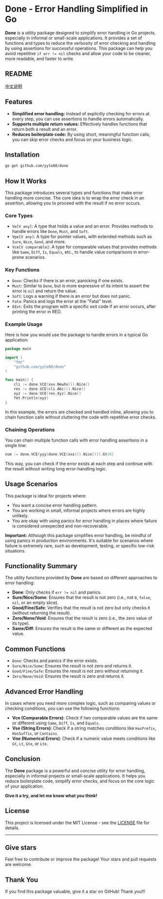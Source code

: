 # Done - Error Handling Simplified in Go

**Done** is a utility package designed to simplify error handling in Go projects, especially in informal or small-scale applications. It provides a set of functions and types to reduce the verbosity of error checking and handling by using assertions for successful operations. This package can help you avoid repetitive `if err != nil` checks and allow your code to be cleaner, more readable, and faster to write.

## README
[中文说明](README.zh.md)

## Features

- **Simplified error handling:** Instead of explicitly checking for errors at every step, you can use assertions to handle errors automatically.
- **Supports multiple return values:** Effectively handles functions that return both a result and an error.
- **Reduces boilerplate code:** By using short, meaningful function calls, you can skip error checks and focus on your business logic.

## Installation

```bash
go get github.com/yyle88/done
```

## How It Works

This package introduces several types and functions that make error handling more concise. The core idea is to wrap the error check in an assertion, allowing you to proceed with the result if no error occurs.

### Core Types

- `Ve[V any]`: A type that holds a value and an error. Provides methods to handle errors like `Done`, `Must`, and `Soft`.
- `Vpe[V any]`: A type for pointer values, with extended methods such as `Sure`, `Nice`, `Good`, and more.
- `Vce[V comparable]`: A type for comparable values that provides methods like `Same`, `Diff`, `Is`, `Equals`, etc., to handle value comparisons in error-prone scenarios.

### Key Functions

- `Done`: Checks if there is an error, panicking if one exists.
- `Must`: Similar to `Done`, but is more expressive of its intent to assert the error is `nil` and return the value.
- `Soft`: Logs a warning if there is an error but does not panic.
- `Fata`: Panics and logs the error at the "Fatal" level.
- `EExt`: Exits the program with a specific exit code if an error occurs, after printing the error in RED.

### Example Usage

Here is how you would use the package to handle errors in a typical Go application:

```go
package main

import (
    "fmt"
    "github.com/yyle88/done"
)

func main() {
    cli := done.VCE(xxx.NewXx()).Nice()
    res := done.VCE(cli.Abc()).Nice()
    xyz := done.VCE(res.Xyz).Nice()
    fmt.Println(xyz)
}
```

In this example, the errors are checked and handled inline, allowing you to chain function calls without cluttering the code with repetitive error checks.

### Chaining Operations

You can chain multiple function calls with error handling assertions in a single line:

```go
num := done.VCE(yyy(done.VCE(xxx()).Nice())).Gt(0)
```

This way, you can check if the error exists at each step and continue with the result without writing long error-handling logic.

## Usage Scenarios

This package is ideal for projects where:

- You want a concise error handling pattern.
- You are working in small, informal projects where errors are highly unlikely.
- You are okay with using panics for error handling in places where failure is considered unexpected and non-recoverable.

**Important:** Although this package simplifies error handling, be mindful of using panics in production environments. It's suitable for scenarios where failure is extremely rare, such as development, testing, or specific low-risk situations.

## Functionality Summary

The utility functions provided by **Done** are based on different approaches to error handling:

- **Done**: Only checks if `err != nil` and panics.
- **Sure/Nice/Some**: Ensures that the result is not zero (i.e., not `0`, `false`, `nil`, or an empty slice).
- **Good/Fine/Safe**: Verifies that the result is not zero but only checks it (without returning the result).
- **Zero/None/Void**: Ensures that the result is zero (i.e., the zero value of its type).
- **Same/Diff**: Ensures the result is the same or different as the expected value.

## Common Functions

- `Done`: Checks and panics if the error exists.
- `Sure/Nice/Some`: Ensures the result is not zero and returns it.
- `Good/Fine/Safe`: Ensures the result is not zero without returning it.
- `Zero/None/Void`: Ensures the result is zero and returns it.

## Advanced Error Handling

In cases where you need more complex logic, such as comparing values or checking conditions, you can use the following functions:

- **Vce (Comparable Errors)**: Check if two comparable values are the same or different using `Same`, `Diff`, `Is`, and `Equals`.
- **Vse (String Errors)**: Check if a string matches conditions like `HasPrefix`, `HasSuffix`, or `Contains`.
- **Vne (Numerical Errors)**: Check if a numeric value meets conditions like `Gt`, `Lt`, `Gte`, or `Lte`.

## Conclusion

The **Done** package is a powerful and concise utility for error handling, especially in informal projects or small-scale applications. It helps you reduce boilerplate code, simplify error checks, and focus on the core logic of your application.

**Give it a try, and let me know what you think!**

## License

This project is licensed under the MIT License - see the [LICENSE](LICENSE) file for details.

---

## Give stars

Feel free to contribute or improve the package! Your stars and pull requests are welcome.

## Thank You

If you find this package valuable, give it a star on GitHub! Thank you!!!
